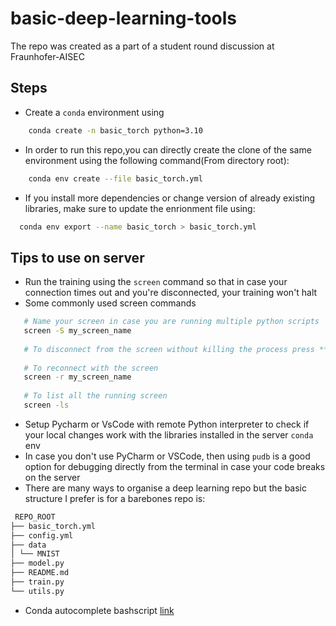 # basic-deep-learning-tools
The repo was created as a part of a student round discussion at Fraunhofer-AISEC


## Steps
- Create a `conda` environment using
```bash
    conda create -n basic_torch python=3.10
 ```
- In order to run this repo,you can directly create the clone of the same environment using the following command(From directory root):
```bash
    conda env create --file basic_torch.yml 
```
- If you install more dependencies or change version of already existing libraries, make sure to update the enrionment file using:
```bash
  conda env export --name basic_torch > basic_torch.yml
```


## Tips to use on server
 
 - Run the training using the `screen` command so that in case your connection times out and you're disconnected, your training won't halt
 - Some commonly used screen commands
 ```bash
    # Name your screen in case you are running multiple python scripts
    screen -S my_screen_name
    
    # To disconnect from the screen without killing the process press **Ctrl + a, d**
    
    # To reconnect with the screen
    screen -r my_screen_name
    
    # To list all the running screen
    screen -ls
 ```

- Setup Pycharm or VsCode with remote Python interpreter to check if your local changes work with the libraries installed in the server `conda` env
- In case you don't use PyCharm or VSCode, then using `pudb` is a good option for debugging directly from the terminal in case your code breaks on the server
- There are many ways to organise a deep learning repo but the basic structure I prefer is for a barebones repo is:
``` bash
 REPO_ROOT
├── basic_torch.yml
├── config.yml
├── data
│ └── MNIST
├── model.py
├── README.md
├── train.py
└── utils.py
```
- Conda autocomplete bashscript [link](https://gist.github.com/skat00sh/e2bc4ed82313e658add18396245adeae)
